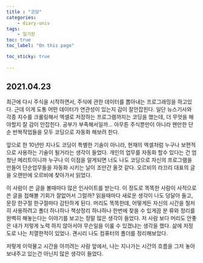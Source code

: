 ```yaml
---
title : "코당"
categories:
    - diary-univ
tags:
    - 일기장
toc: true
toc_label: "On this page"

toc_sticky: true
    
---
```

## 2021.04.23
최근에 다시 주식을 시작하면서,
주식에 관한 데이터를 뽑아내는 프로그래밍을 하고있다.
근데 이게 도통 어떤 데이터가 연관성이 있는지 감이 잘안잡힌다.
일단 뉴스기사와 각종 지수를 크롤링해서 엑셀로 저장하는 프로그램까지는 코딩을 했는데,
더 무엇을 해야할지 잘 감이 안잡힌다. 공부가 부족해서일까...
아무튼 주식뿐만이 아니라 왠만한 단순 반복작업들을 모두 코딩으로 자동화 해보려 한다.

앞으로 한 10년만 지나도 코딩이 특별한 기술이 아니라, 현재의 엑셀처럼 누구나 보편적으로 사용하는
기술이 될거라는 생각이 들었다. 개인의 업무를 자동화 할수 있다는 건 엄청난 메리트이니까 누구나 이 이점을 알게되면 너도 나도 코딩으로 자신의 프로그램을 만들어 단순업무들을 자동화 시키는 날이 조만간 올것 같다.
오르비의 라끄리 대표의 글을 오랜만에 오르비에 찾아가서 읽었다.

이 사람이 쓴 글을 볼때마다 많은 인사이트를 받는다. 이 정도로 똑똑한 사람이 사적으로 쓴 글을 접해볼 기회가
잘없어서 그럴까? 읽을때마다 새로운 생각이 나도 덩달아 들고, 문장 한구절 한구절마다 감탄하게 된다.
머리도 똑똑한데, 어떻게든 자신의 시간을 철저히 사용하려고 폴더 하나하나 책상정리 하나하나 한번에 찾을 수 있게끔 분 류와 정리를 완벽히 해놓는다는 이야기를 보고는 정말 많은 생각이 들었다. 저 사람 보다 머리도 안좋은 내가 저렇게 노력 하지 않아서야 무슨일을 이룰 수 있겠냐는 생각을 했다. 삶에 저정도로 나는 치열한적이 있었나.
괜시리 나도 컴퓨터의 폴더를 정리해보았다.

저렇게 이악물고 시간을 아끼려는 사람 앞에서,
나는 지나가는 시간의 흐름을 그저 놓아 보내주고 있는건 아닌지 많은 생각이 들었다.

